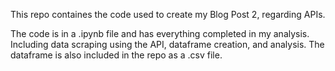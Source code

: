 This repo containes the code used to create my Blog Post 2, regarding APIs.

The code is in a .ipynb file and has everything completed in my analysis.  Including data scraping using the API, dataframe creation, and analysis.
The dataframe is also included in the repo as a .csv file.
